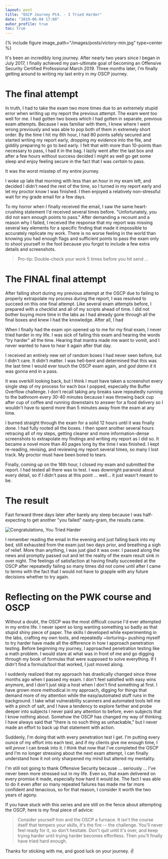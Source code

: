 ```yaml
---
layout: post
title: "OSCP Journey Pt4. - I Tried Harder"
date: "2019-06-04 17:00"
auhor_profile: true
toc: true
---
```


{% include figure image_path="/images/posts/victory-min.jpg" type=center %}

It's been an incredibly long journey. After nearly two years since I began in July 2017, I finally achieved my pan-ultimate goal of becoming an Offensive Security Certified Professional March 2019. Three months later, I'm finally getting around to writing my last entry in my OSCP journey.

# The final attempt

In truth, I had to take the exam two more times due to an extremely stupid error when writing up my report the previous attempt. The exam went too well for me. I had gotten two boxes which I had gotten in separate, previous exam attempts. Because I was familiar with them, I knew where I went wrong previously and was able to pop both of them in extremely short order. By the time I hit my 6th hour, I had 80 points safely secured and started writing my report early, dropping my evidence into the file, and giddily preparing to go to bed early. I felt that with more than 10-points than necessary to pass, I had it in the bag. I lazily went after the last box and after a few hours without success decided I might as well go get some sleep and enjoy feeling secure in the fact that I was _certain_ to pass.

It was the worst misstep of my entire journey.

I woke up late that morning with less than an hour in my exam left, and decided I didn't need the rest of the time, so I turned in my report early and let my proctor know I was finished. I then enjoyed a relatively non-stressful wait for my grade email for a few days.

To my horror when I finally received the email, I saw the same heart-crushing statement I'd received several times before. "Unfortunately, you did not earn enough points to pass." After demanding a recount and a reason why I failed, I received the response that my report was missing several key elements for a specific finding that made it impossible to accurately replicate my work. There is no worse feeling in the world than knowing you had enough flags and sufficient points to pass the exam only to shoot yourself in the foot because you forgot to include a few extra details and screenshots.

> Pro-tip: Double-check your work 5 times before you hit send ...

# The FINAL final attempt

After falling short during my previous attempt at the OSCP due to failing to properly extrapolate my process during the report, I was resolved to succeed on this one final attempt. Like several exam attempts before, I prepared with a checklist and all of my scripts ahead of time. I did not bother buying more time in the labs as I had already gone through all the final boxes and knew I had the knowledge. After all, I had

When I finally had the exam vpn opened up to me for my final exam, I never tried harder in my life. I was sick of failing this exam and hearing the words "try harder" all the time. Hearing that mantra made me want to vomit, and I never wanted to have to hear it again after that day.

I received an entirely new set of random boxes I had never seen before, but I didn't care. It didn't matter. I was hell-bent and determined that this was the last time I would ever touch the OSCP exam again, and _god damn it_ it was gonna end in a pass.

It was overkill looking back, but I think I must have taken a screenshot every single step of my process for each box I popped, especially the Buffer Overflow challenge. I don't recall taking any breaks save repeatedly running to the bathroom every 30-40 minutes because I was throwing back cup after cup of coffee and running downstairs to answer for a food delivery so I wouldn't have to spend more than 5 minutes away from the exam at any time.

I burned straight through the exam for a solid 12 hours until it was finally done. I had fully rooted all the boxes. I then spent another several hours retracing all of my steps, getting cleaner and more information-dense screenshots to extrapolate my findings and writing my report as I did so. It became a novel more than 40 pages long by the time I was finished. I kept re-reading, revising, and reviewing my report several times, so many I lost track. My proctor must have been bored to tears.

Finally, coming up on the 16th hour, I closed my exam and submitted the report. I had tested all there was to test. I was downright paranoid about every detail, so if I didn't pass at this point ... well... it just wasn't meant to be.

# The result

Fast forward three days later after barely any sleep because I was half-expecting to get another "you failed" nasty-gram, the results came.

![Congratulations, You Tried Harder](images/oscp-victory.png)

I remember reading the email in the evening and just falling back into my bed, still exhausted from the exam just two days prior, and breathing a sigh of relief. More than anything, I was just glad it was over. I passed along the news and promptly passed out and let the reality of the exam result sink in over night. The feelings of satisfaction at having finally succeeded at the OSCP after repeatedly failing so many times did not come until after I came to terms with the fact that I would not have to grapple with any future decisions whether to try again.

# Reflecting on the PWK course and OSCP

Without a doubt, the OSCP was the most difficult course I'd ever attempted in my entire life. I never spent so long wanting something so badly as that stupid shiny piece of paper. The skills I developed while experimenting in the labs, crafting my own tools, and repeatedly ~torturing~ pushing myself to try harder have made all the difference in how I approach penetration testing. Before beginning my journey, I approached penetration testing like a math problem. I would stare at what was in front of me and go digging through my book of formulas that were supposed to solve everything. If I didn't find a formula/tool that worked, I just moved along.

I suddenly realized that my approach has drastically changed since three months ago when I passed my exam. I don't feel satisfied with easy wins anymore, and I don't just skip a host when I don't find something at first. I have grown more methodical in my approach, digging for things that demand more of my attention while the easy/automated stuff runs in the background. I take what vulnerability scanners and automated tools tell me with a pinch of salt, and I have a tendency to explore farther and probe deeper into subjects I never paid any attention to before, even subjects that I know nothing about. Somehow the OSCP has changed my way of thinking. I have always said that "there is no such thing as unhackable," but I never made an effort to back up that statement with action.

Suddenly, I'm doing that with every penetration test I get. I'm putting every ounce of my effort into each test, and if my clients give me enough time, I will _prove_ I can break into it. I think that now that I've completed the OSCP and I'm no longer stressing about the next exam attempt, I can finally understand how it not only sharpened my mind but altered my mentality.

I'm still not going to thank Offensive Security because ... seriously ... I've never been more stressed out in my life. Even so, that exam delivered on every promise it made, especially how hard it would be. The fact I was able to do it even after so many repeated failures has made me far more confident and tenacious, so for that reason, I consider it worth the two years of agony.

If you have stuck with this series and are still on the fence about attempting the OSCP, here is my final piece of advice:

> Consider yourself Iron and the OSCP a furnace. It isn't the course itself that tempers your skills, it's the fire -- the challenge. You'll never feel ready for it, so don't hesitate. Don't quit until it's over, and keep trying harder until trying harder becomes effortless. Then you'll finally have tried hard enough.

Thanks for sticking with me, and good luck on your journey. :v:
